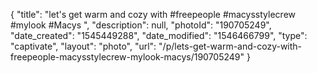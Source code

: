 {
    "title": "let's get warm and cozy with #freepeople #macysstylecrew #mylook #Macys ",
    "description": null,
    "photoId": "190705249",
    "date_created": "1545449288",
    "date_modified": "1546466799",
    "type": "captivate",
    "layout": "photo",
    "url": "\/p\/lets-get-warm-and-cozy-with-freepeople-macysstylecrew-mylook-macys\/190705249"
}